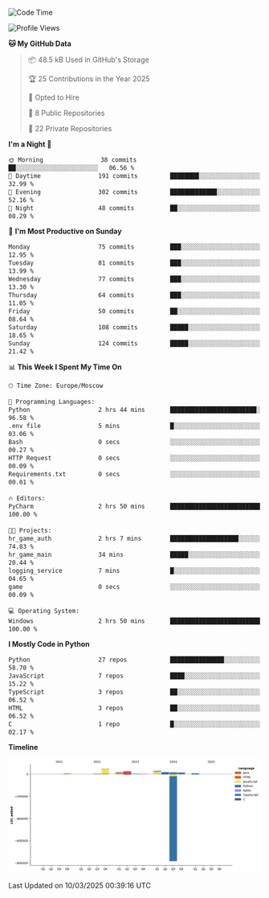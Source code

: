 <!--START_SECTION:waka-->
![Code Time](http://img.shields.io/badge/Code%20Time-616%20hrs%2036%20mins-blue)

![Profile Views](http://img.shields.io/badge/Profile%20Views-1-blue)

**🐱 My GitHub Data** 

> 📦 48.5 kB Used in GitHub's Storage 
 > 
> 🏆 25 Contributions in the Year 2025
 > 
> 💼 Opted to Hire
 > 
> 📜 8 Public Repositories 
 > 
> 🔑 22 Private Repositories 
 > 
**I'm a Night 🦉** 

```text
🌞 Morning                38 commits          ██░░░░░░░░░░░░░░░░░░░░░░░   06.56 % 
🌆 Daytime                191 commits         ████████░░░░░░░░░░░░░░░░░   32.99 % 
🌃 Evening                302 commits         █████████████░░░░░░░░░░░░   52.16 % 
🌙 Night                  48 commits          ██░░░░░░░░░░░░░░░░░░░░░░░   08.29 % 
```
📅 **I'm Most Productive on Sunday** 

```text
Monday                   75 commits          ███░░░░░░░░░░░░░░░░░░░░░░   12.95 % 
Tuesday                  81 commits          ███░░░░░░░░░░░░░░░░░░░░░░   13.99 % 
Wednesday                77 commits          ███░░░░░░░░░░░░░░░░░░░░░░   13.30 % 
Thursday                 64 commits          ███░░░░░░░░░░░░░░░░░░░░░░   11.05 % 
Friday                   50 commits          ██░░░░░░░░░░░░░░░░░░░░░░░   08.64 % 
Saturday                 108 commits         █████░░░░░░░░░░░░░░░░░░░░   18.65 % 
Sunday                   124 commits         █████░░░░░░░░░░░░░░░░░░░░   21.42 % 
```


📊 **This Week I Spent My Time On** 

```text
🕑︎ Time Zone: Europe/Moscow

💬 Programming Languages: 
Python                   2 hrs 44 mins       ████████████████████████░   96.58 % 
.env file                5 mins              █░░░░░░░░░░░░░░░░░░░░░░░░   03.06 % 
Bash                     0 secs              ░░░░░░░░░░░░░░░░░░░░░░░░░   00.27 % 
HTTP Request             0 secs              ░░░░░░░░░░░░░░░░░░░░░░░░░   00.09 % 
Requirements.txt         0 secs              ░░░░░░░░░░░░░░░░░░░░░░░░░   00.01 % 

🔥 Editors: 
PyCharm                  2 hrs 50 mins       █████████████████████████   100.00 % 

🐱‍💻 Projects: 
hr_game_auth             2 hrs 7 mins        ███████████████████░░░░░░   74.83 % 
hr_game_main             34 mins             █████░░░░░░░░░░░░░░░░░░░░   20.44 % 
logging_service          7 mins              █░░░░░░░░░░░░░░░░░░░░░░░░   04.65 % 
game                     0 secs              ░░░░░░░░░░░░░░░░░░░░░░░░░   00.09 % 

💻 Operating System: 
Windows                  2 hrs 50 mins       █████████████████████████   100.00 % 
```

**I Mostly Code in Python** 

```text
Python                   27 repos            ███████████████░░░░░░░░░░   58.70 % 
JavaScript               7 repos             ████░░░░░░░░░░░░░░░░░░░░░   15.22 % 
TypeScript               3 repos             ██░░░░░░░░░░░░░░░░░░░░░░░   06.52 % 
HTML                     3 repos             ██░░░░░░░░░░░░░░░░░░░░░░░   06.52 % 
C                        1 repo              █░░░░░░░░░░░░░░░░░░░░░░░░   02.17 % 
```



**Timeline**

![Lines of Code chart](https://raw.githubusercontent.com/adlemx/adlemx/main/assets/bar_graph.png)


 Last Updated on 10/03/2025 00:39:16 UTC
<!--END_SECTION:waka-->
